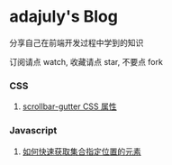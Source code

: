 # **adajuly's Blog**
分享自己在前端开发过程中学到的知识

订阅请点 watch, 收藏请点 star, 不要点 fork

### CSS

1. [scrollbar-gutter CSS 属性](https://github.com/adajuly/blog/issues/1)


### Javascript

1. [如何快速获取集合指定位置的元素](https://github.com/adajuly/blog/issues/2)

